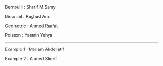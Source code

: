 Bernoulli : Sherif M.Samy

Binomial  : Raghad Amr

Geometric : Ahmed Raafat

Poisson   : Yasmin Yehya

------------------------------------------

Example 1   : Mariam Abdellatif

Example 2   : Ahmed Sherif

